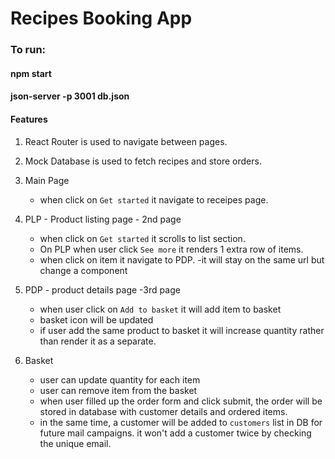 # Recipes Booking  App

### To run:
#### npm start
#### json-server -p 3001 db.json

#### Features
1. React Router is used to navigate between pages.
2. Mock Database is used to fetch recipes and store orders.
3. Main Page
    - when click on `Get started` it navigate to receipes page.

4. PLP - Product listing page - 2nd page
    - when click on `Get started` it scrolls to list section.
    - On PLP when user click `See more` it renders 1 extra row of items.
    - when click on item it navigate to PDP.
        -it will stay on the same url but change a component

5. PDP - product details page -3rd page
    - when user click on `Add to basket` it will add item to basket
    - basket icon will be updated
    - if user add the same product to basket it will increase quantity rather than render it as a separate.

6. Basket
    - user can update quantity for each item
    - user can remove item from the basket
    - when user filled up the order form and click submit, the order will be stored in database with customer details and ordered items.
    - in the same time, a customer will be added to `customers` list in DB for future mail campaigns. 
    it won't add a customer twice by checking the unique email.